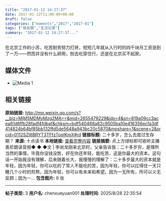 ```yaml
---
title: "2017-01-12 14:27:37"
date: 2017-01-12T11:00:00+08:00
draft: false
categories: ["moments","2017","2017-01"]
tags: ["朋友圈","生活记录"]
summary: "2017-01-12 14:27:37..."
---
```


在北京工作的小苏，吃苦耐劳努力打拼，短短几年就从入行时的四千块月工资涨到了一万——然而并没有什么卵用，刨去吃穿住行，还是在北京买不起房。

## 媒体文件

- ![Media 1](/Moments/photos/2017-01-12/201701121427370.jpg)

## 相关链接

**原始链接:** http://mp.weixin.qq.com/s?__biz=MjM5MDMyMzg2MA==&mid=2655479229&idx=4&sn=819a09cc3acea61d6ffb28fadf4fdbaf&chksm=bdf540468a82c9505ba10e416356ecfa3df414824b64bf85bb132ffd5de5648a943bc20c5870&mpshare=1&scene=2&srcid=0112SZI6BRYT3TFfzToqIKmX#rd
**链接标题:** 二十多岁，怎么去度过生存期？
**来源:** 十点读书
**本地链接:** [查看完整内容](/link_content/2017/01/2017-01-12-1/link_content/)
**链接摘要:** 点上方绿标即可收听主播善尼朗读音频◆ ◆ ◆文 | 李尚龙刚来北京时，父亲告诉我：二十多岁穷，是理所当然的事情，毕竟你没钱没势，好在你还年轻，能吃苦，这是你最大的资本。这句话一开始我没有理解，后来随着长大，我慢慢的理解了：二十多岁最大的资本就是年轻，因为年轻，你可以吃的了常人不能吃的苦，因为年轻，你可以扛得住一天只睡几个小时的煎熬，因为年轻，你可以有未来和希望。因为一无所有，所可以义无反顾；因为一...
**包含图片:** 8 张

---

**帖子类型:** 3
**用户名:** chenxueyuan001
**处理时间:** 2025/8/28 22:35:54